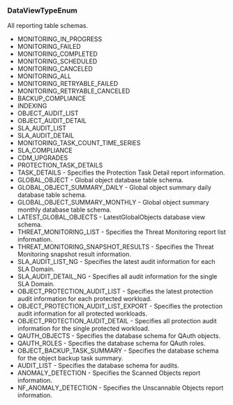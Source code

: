 ### DataViewTypeEnum
All reporting table schemas.

- MONITORING_IN_PROGRESS
- MONITORING_FAILED
- MONITORING_COMPLETED
- MONITORING_SCHEDULED
- MONITORING_CANCELED
- MONITORING_ALL
- MONITORING_RETRYABLE_FAILED
- MONITORING_RETRYABLE_CANCELED
- BACKUP_COMPLIANCE
- INDEXING
- OBJECT_AUDIT_LIST
- OBJECT_AUDIT_DETAIL
- SLA_AUDIT_LIST
- SLA_AUDIT_DETAIL
- MONITORING_TASK_COUNT_TIME_SERIES
- SLA_COMPLIANCE
- CDM_UPGRADES
- PROTECTION_TASK_DETAILS
- TASK_DETAILS - Specifies the Protection Task Detail report information.
- GLOBAL_OBJECT - Global object database table schema.
- GLOBAL_OBJECT_SUMMARY_DAILY - Global object summary daily database table schema.
- GLOBAL_OBJECT_SUMMARY_MONTHLY - Global object summary monthly database table schema.
- LATEST_GLOBAL_OBJECTS - LatestGlobalObjects database view schema.
- THREAT_MONITORING_LIST - Specifies the Threat Monitoring report list information.
- THREAT_MONITORING_SNAPSHOT_RESULTS - Specifies the Threat Monitoring snapshot result information.
- SLA_AUDIT_LIST_NG - Specifies the latest audit information for each SLA Domain.
- SLA_AUDIT_DETAIL_NG - Specifies all audit information for the single SLA Domain.
- OBJECT_PROTECTION_AUDIT_LIST - Specifies the latest protection audit information for each protected workload.
- OBJECT_PROTECTION_AUDIT_LIST_EXPORT - Specifies the protection audit information for all protected workloads.
- OBJECT_PROTECTION_AUDIT_DETAIL - Specifies all protection audit information for the single protected workload.
- QAUTH_OBJECTS - Specifies the database schema for QAuth objects.
- QAUTH_ROLES -  Specifies the database schema for QAuth roles.
- OBJECT_BACKUP_TASK_SUMMARY - Specifies the database schema for the object backup task summary.
- AUDIT_LIST - Specifies the database schema for audits.
- ANOMALY_DETECTION - Specifies the Scanned Objects report information.
- NF_ANOMALY_DETECTION - Specifies the Unscannable Objects report information.

